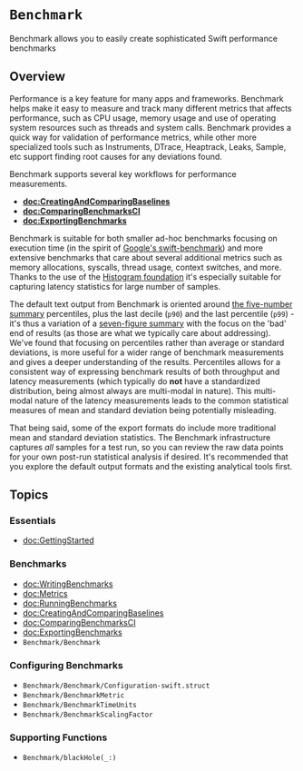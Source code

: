 # ``Benchmark``

Benchmark allows you to easily create sophisticated Swift performance benchmarks

## Overview

Performance is a key feature for many apps and frameworks. 
Benchmark helps make it easy to measure and track many different metrics that affects performance, such as CPU usage, memory usage and use of operating system resources such as threads and system calls.
Benchmark provides a quick way for validation of performance metrics, while other more specialized tools such as Instruments, DTrace, Heaptrack, Leaks, Sample, etc support finding root causes for any deviations found.

Benchmark supports several key workflows for performance measurements.

* **<doc:CreatingAndComparingBaselines>**
* **<doc:ComparingBenchmarksCI>**
* **<doc:ExportingBenchmarks>**

Benchmark is suitable for both smaller ad-hoc benchmarks focusing on execution time (in the spirit of [Google's swift-benchmark](https://github.com/google/swift-benchmark)) and more extensive benchmarks that care about several additional metrics such as memory allocations, syscalls, thread usage, context switches, and more. 
Thanks to the use of the [Histogram foundation](https://github.com/ordo-one/package-histogram) it's especially suitable for capturing latency statistics for large number of samples.


The default text output from Benchmark is oriented around [the five-number summary](https://en.wikipedia.org/wiki/Five-number_summary) percentiles, plus the last decile (`p90`) and the last percentile (`p99`) - it's thus a variation of a [seven-figure summary](https://en.wikipedia.org/wiki/Seven-number_summary) with the focus on the 'bad' end of results (as those are what we typically care about addressing).
We've found that focusing on percentiles rather than average or standard deviations, is more useful for a wider range of benchmark measurements and gives a deeper understanding of the results.
Percentiles allows for a consistent way of expressing benchmark results of both throughput and latency measurements (which typically do **not** have a standardized distribution, being almost always are multi-modal in nature).
This multi-modal nature of the latency measurements leads to the common statistical measures of mean and standard deviation being potentially misleading.

That being said, some of the export formats do include more traditional mean and standard deviation statistics.
The Benchmark infrastructure captures _all_ samples for a test run, so you can review the raw data points for your own post-run statistical analysis if desired. It's recommended that you explore the default output formats and the existing analytical tools first.

## Topics

### Essentials

- <doc:GettingStarted>

### Benchmarks

- <doc:WritingBenchmarks>
- <doc:Metrics>
- <doc:RunningBenchmarks>
- <doc:CreatingAndComparingBaselines>
- <doc:ComparingBenchmarksCI>
- <doc:ExportingBenchmarks>
- ``Benchmark/Benchmark``

### Configuring Benchmarks

- ``Benchmark/Benchmark/Configuration-swift.struct``
- ``Benchmark/BenchmarkMetric``
- ``Benchmark/BenchmarkTimeUnits``
- ``Benchmark/BenchmarkScalingFactor``

### Supporting Functions

- ``Benchmark/blackHole(_:)``
